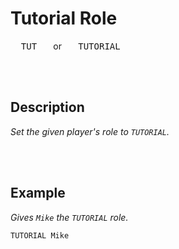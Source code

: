 
# Tutorial Role

<kbd>  TUT  </kbd>  or  <kbd>  TUTORIAL  </kbd>

<br>
<br>

## Description

*Set the given player's role to `TUTORIAL`.*

<br>
<br>

## Example

*Gives `Mike` the `TUTORIAL` role.*

```shell
TUTORIAL Mike
```

<br>
